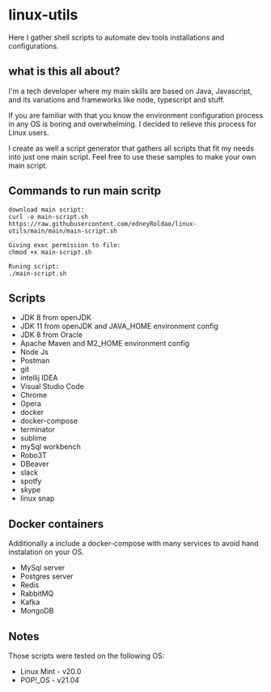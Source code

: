 # linux-utils
Here I gather shell scripts to automate dev tools installations and configurations.

## what is this all about?
I'm a tech developer where my main skills are based on Java, Javascript, and its variations and frameworks like node, typescript and stuff.

If you are familiar with that you know the environment configuration process in any OS is boring and overwhelming. I decided to relieve this process for Linux users.

I create as well a script generator that gathers all scripts that fit my needs into just one main script. Feel free to use these samples to make your own main script.

## Commands to run main scritp

```
download main script:
curl -o main-script.sh https://raw.githubusercontent.com/edneyRoldao/linux-utils/main/main/main-script.sh

Giving exec permission to file:
chmod +x main-script.sh

Runing script:
./main-script.sh
```

## Scripts
- JDK 8 from openJDK
- JDK 11 from openJDK and JAVA_HOME environment config
- JDK 8 from Oracle
- Apache Maven and M2_HOME environment config
- Node Js
- Postman
- git
- intellij IDEA
- Visual Studio Code
- Chrome
- Opera
- docker
- docker-compose
- terminator
- sublime
- mySql workbench
- Robo3T
- DBeaver
- slack
- spotfy
- skype
- linux snap

## Docker containers
Additionally a include a docker-compose with many services to avoid hand instalation on your OS.
- MySql server
- Postgres server
- Redis
- RabbitMQ
- Kafka
- MongoDB

## Notes
Those scripts were tested on the following OS:
- Linux Mint - v20.0
- POP!_OS    - v21.04
